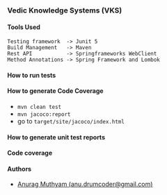 ### Vedic Knowledge Systems (VKS)

#### Tools Used
```properties
Testing framework  -> Junit 5
Build Management   -> Maven
Rest API           -> Springframeworks WebClient
Method Annotations -> Spring Framework and Lombok
```

#### How to run tests

#### How to generate Code Coverage 
- `mvn clean test`
- `mvn jacoco:report`
- go to `target/site/jacoco/index.html`

#### How to generate unit test reports

#### Code coverage

#### Authors
- [Anurag Muthyam (anu.drumcoder@gmail.com)](https://github.com/aryaghan-mutum)



